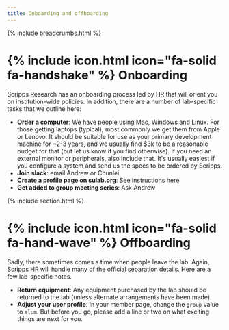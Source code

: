 ```yaml
---
title: Onboarding and offboarding
---
```


{% include breadcrumbs.html %}

# {% include icon.html icon="fa-solid fa-handshake" %} Onboarding

Scripps Research has an onboarding process led by HR that will orient you on institution-wide policies.  In addition, there are a number of lab-specific tasks that we outline here:

* **Order a computer**: We have people using Mac, Windows and Linux. For those getting laptops (typical), most commonly we get them from Apple or Lenovo. It should be suitable for use as your primary development machine for ~2-3 years, and we usually find $3k to be a reasonable budget for that (but let us know if you find otherwise).  If you need an external monitor or peripherals, also include that. It's usually easiest if you configure a system and send us the specs to be ordered by Scripps.
* **Join slack**: email Andrew or Chunlei
* **Create a profile page on sulab.org**: See instructions [here](https://github.com/SuLab/sulab.org/blob/main/README.md#lab-members-actions)
* **Get added to group meeting series**: Ask Andrew


<!-- See also https://www.dropbox.com/scl/fi/gki32uyvb0f5zx2akhibb/Onboarding-Checklist.docx?rlkey=p9u4517zjkd2zdrhs23exe6oq&dl=0 and https://github.com/biothings/biothings-internal/wiki/New-to-the-BioThings-team --> 

{% include section.html %}

# {% include icon.html icon="fa-solid fa-hand-wave" %} Offboarding

Sadly, there sometimes comes a time when people leave the lab.  Again, Scripps HR will handle many of the official separation details. Here are a few lab-specific notes.

* **Return equipment**: Any equipment purchased by the lab should be returned to the lab (unless alternate arrangements have been made).
* **Adjust your user profile**: In your member page, change the `group` value to `alum`. But before you go, please add a line or two on what exciting things are next for you.